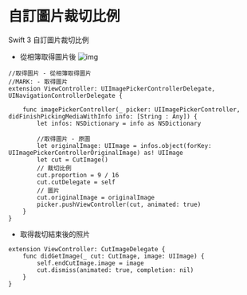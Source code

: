 # 自訂圖片裁切比例
Swift 3 自訂圖片裁切比例

- 從相簿取得圖片後
![img](https://github.com/ChenYenChen/CutImageWithProportion/blob/master/GifImage.gif)
```
//取得圖片 - 從相簿取得圖片
//MARK: - 取得圖片
extension ViewController: UIImagePickerControllerDelegate, UINavigationControllerDelegate {

    func imagePickerController(_ picker: UIImagePickerController, didFinishPickingMediaWithInfo info: [String : Any]) {
        let infos: NSDictionary = info as NSDictionary

        //取得圖片 - 原圖
        let originalImage: UIImage = infos.object(forKey: UIImagePickerControllerOriginalImage) as! UIImage
        let cut = CutImage()
        // 裁切比例
        cut.proportion = 9 / 16
        cut.cutDelegate = self
        // 圖片
        cut.originalImage = originalImage
        picker.pushViewController(cut, animated: true)
    }
}
```
- 取得裁切結束後的照片
```
extension ViewController: CutImageDelegate {
    func didGetImage(_ cut: CutImage, image: UIImage) {
        self.endCutImage.image = image
        cut.dismiss(animated: true, completion: nil)
    }
}
```

